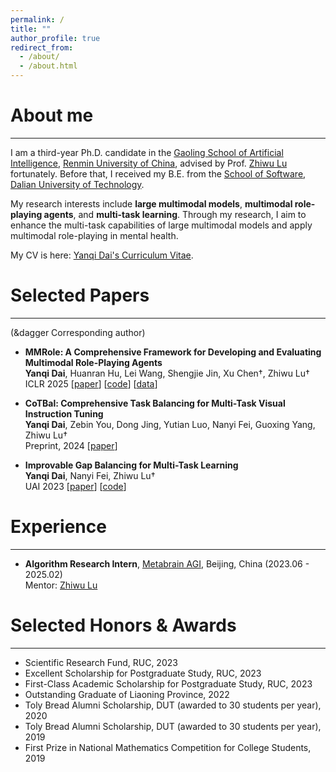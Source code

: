 ```yaml
---
permalink: /
title: ""
author_profile: true
redirect_from: 
  - /about/
  - /about.html
---
```


# About me
------

I am a third-year Ph.D. candidate in the [Gaoling School of Artificial Intelligence](http://ai.ruc.edu.cn/), [Renmin University of China](https://www.ruc.edu.cn/), advised by Prof. [Zhiwu Lu](https://gsai.ruc.edu.cn/english/luzhiwu) fortunately. Before that, I received my B.E. from the [School of Software](https://ss.dlut.edu.cn/), [Dalian University of Technology](https://www.dlut.edu.cn/).

My research interests include **large multimodal models**, **multimodal role-playing agents**, and **multi-task learning**.
Through my research, I aim to enhance the multi-task capabilities of large multimodal models and apply multimodal role-playing in mental health.

My CV is here: [Yanqi Dai's Curriculum Vitae](../assets/YanqiDai_Curriculum_Vitae.pdf).

# Selected Papers
------

(&dagger Corresponding author)

- **MMRole: A Comprehensive Framework for Developing and Evaluating Multimodal Role-Playing Agents**\
  **Yanqi Dai**, Huanran Hu, Lei Wang, Shengjie Jin, Xu Chen†, Zhiwu Lu†\
  ICLR 2025 \[[paper](https://arxiv.org/abs/2408.04203)\] \[[code](https://github.com/YanqiDai/MMRole)\] \[[data](https://huggingface.co/datasets/YanqiDai/MMRole_dataset)\]

- **CoTBal: Comprehensive Task Balancing for Multi-Task Visual Instruction Tuning**\
  **Yanqi Dai**, Zebin You, Dong Jing, Yutian Luo, Nanyi Fei, Guoxing Yang, Zhiwu Lu†\
  Preprint, 2024 \[[paper](https://arxiv.org/abs/2403.04343)\]

- **Improvable Gap Balancing for Multi-Task Learning**\
  **Yanqi Dai**, Nanyi Fei, Zhiwu Lu†\
  UAI 2023 \[[paper](https://proceedings.mlr.press/v216/dai23a.html)\] \[[code](https://github.com/YanqiDai/IGB4MTL)\]

# Experience
------

- **Algorithm Research Intern**, [Metabrain AGI](https://www.metabrainagi.com/), Beijing, China (2023.06 - 2025.02)\
  Mentor: [Zhiwu Lu](https://gsai.ruc.edu.cn/english/luzhiwu)

# Selected Honors & Awards
------

- Scientific Research Fund, RUC, 2023
- Excellent Scholarship for Postgraduate Study, RUC, 2023
- First-Class Academic Scholarship for Postgraduate Study, RUC, 2023
- Outstanding Graduate of Liaoning Province, 2022
- Toly Bread Alumni Scholarship, DUT (awarded to 30 students per year), 2020
- Toly Bread Alumni Scholarship, DUT (awarded to 30 students per year), 2019
- First Prize in National Mathematics Competition for College Students, 2019



